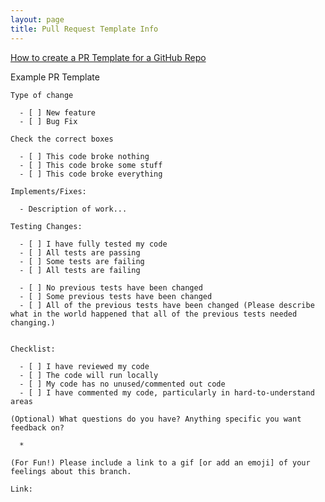 ```yaml
---
layout: page
title: Pull Request Template Info
---
```


[How to create a PR Template for a GitHub Repo](https://docs.github.com/en/free-pro-team@latest/github/building-a-strong-community/creating-a-pull-request-template-for-your-repository)

Example PR Template

```plaintext
Type of change

  - [ ] New feature
  - [ ] Bug Fix

Check the correct boxes

  - [ ] This code broke nothing
  - [ ] This code broke some stuff
  - [ ] This code broke everything

Implements/Fixes:

  - Description of work...

Testing Changes:

  - [ ] I have fully tested my code 
  - [ ] All tests are passing
  - [ ] Some tests are failing
  - [ ] All tests are failing

  - [ ] No previous tests have been changed
  - [ ] Some previous tests have been changed
  - [ ] All of the previous tests have been changed (Please describe what in the world happened that all of the previous tests needed changing.)


Checklist:

  - [ ] I have reviewed my code
  - [ ] The code will run locally
  - [ ] My code has no unused/commented out code
  - [ ] I have commented my code, particularly in hard-to-understand areas

(Optional) What questions do you have? Anything specific you want feedback on?

  * 

(For Fun!) Please include a link to a gif [or add an emoji] of your feelings about this branch.

Link:

```
